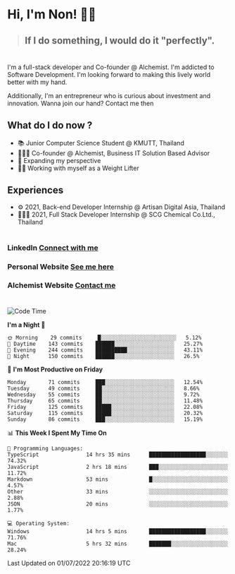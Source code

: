 # Hi, I'm Non! 🖐🏻

> ## If I do something, I would do it "perfectly".

#

I'm a full-stack developer and Co-founder @ Alchemist. I'm addicted to Software Development. I'm looking forward to making this lively world better with my hand.

Additionally, I'm an entrepreneur who is curious about investment and innovation. Wanna join our hand? Contact me then

## What do I do now ?

- 📚 Junior Computer Science Student @ KMUTT, Thailand
- 🧑🏻‍💻 Co-founder @ Alchemist, Business IT Solution Based Advisor
- 🌈 Expanding my perspective
- 🏋🏻 Working with myself as a Weight Lifter

## Experiences

- ⚙️ 2021, Back-end Developer Internship @ Artisan Digital Asia, Thailand
- 🧑🏻‍💻 2021, Full Stack Developer Internship @ SCG Chemical Co.Ltd., Thailand

#

### LinkedIn [Connect with me](https://www.linkedin.com/in/non-nontra/)

### Personal Website [See me here](https://nonnontra.com/)

### Alchemist Website [Contact me](https://alchemist-softwarehouse.co/)

#

<!--START_SECTION:waka-->
![Code Time](http://img.shields.io/badge/Code%20Time-1%2C839%20hrs%2058%20mins-blue)

**I'm a Night 🦉** 

```text
🌞 Morning    29 commits     █░░░░░░░░░░░░░░░░░░░░░░░░   5.12% 
🌆 Daytime    143 commits    ██████░░░░░░░░░░░░░░░░░░░   25.27% 
🌃 Evening    244 commits    ██████████░░░░░░░░░░░░░░░   43.11% 
🌙 Night      150 commits    ██████░░░░░░░░░░░░░░░░░░░   26.5%

```
📅 **I'm Most Productive on Friday** 

```text
Monday       71 commits     ███░░░░░░░░░░░░░░░░░░░░░░   12.54% 
Tuesday      49 commits     ██░░░░░░░░░░░░░░░░░░░░░░░   8.66% 
Wednesday    55 commits     ██░░░░░░░░░░░░░░░░░░░░░░░   9.72% 
Thursday     65 commits     ██░░░░░░░░░░░░░░░░░░░░░░░   11.48% 
Friday       125 commits    █████░░░░░░░░░░░░░░░░░░░░   22.08% 
Saturday     115 commits    █████░░░░░░░░░░░░░░░░░░░░   20.32% 
Sunday       86 commits     ███░░░░░░░░░░░░░░░░░░░░░░   15.19%

```


📊 **This Week I Spent My Time On** 

```text
💬 Programming Languages: 
TypeScript               14 hrs 35 mins      ██████████████████░░░░░░░   74.32% 
JavaScript               2 hrs 18 mins       ███░░░░░░░░░░░░░░░░░░░░░░   11.72% 
Markdown                 53 mins             █░░░░░░░░░░░░░░░░░░░░░░░░   4.57% 
Other                    33 mins             ░░░░░░░░░░░░░░░░░░░░░░░░░   2.88% 
JSON                     20 mins             ░░░░░░░░░░░░░░░░░░░░░░░░░   1.77%

💻 Operating System: 
Windows                  14 hrs 5 mins       ██████████████████░░░░░░░   71.76% 
Mac                      5 hrs 32 mins       ███████░░░░░░░░░░░░░░░░░░   28.24%

```


 Last Updated on 01/07/2022 20:16:19 UTC
<!--END_SECTION:waka-->
